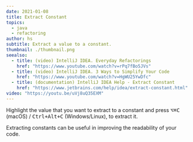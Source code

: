 ```yaml
---
date: 2021-01-08
title: Extract Constant
topics:
  - java
  - refactoring
author: hs
subtitle: Extract a value to a constant.
thumbnail: ./thumbnail.png
seealso:
  - title: (video) IntelliJ IDEA. Everyday Refactorings
    href: "https://www.youtube.com/watch?v=rPq7fBo5JVs"
  - title: (video) IntelliJ IDEA. 3 Ways to Simplify Your Code
    href: "https://www.youtube.com/watch?v=HgWU25YwDfc"
  - title: (documentation) IntelliJ IDEA Help - Extract Constant
    href: "https://www.jetbrains.com/help/idea/extract-constant.html"
video: "https://youtu.be/uVj8uQ35EXM"
---
```


Highlight the value that you want to extract to a constant and press <kbd>⌥⌘C</kbd> (macOS) / <kbd>Ctrl+Alt+C</kbd> (Windows/Linux), to extract it.

Extracting constants can be useful in improving the readability of your code.
